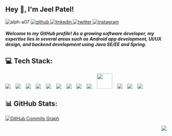## Hey 👋, I'm Jeel Patel!  


<img src="https://komarev.com/ghpvc/?username=alph-a07&label=Profile%20Views%20&color=ff3643&style=flat" alt="alph-a07" />

<a href="https://github.com/alph-a07" target="_blank">
<img src=https://img.shields.io/badge/github-%2324292e.svg?&style=for-the-badge&logo=github&logoColor=white alt=github style="margin-bottom: 5px;" />
</a>
<a href="https://linkedin.com/in/alpha07" target="_blank">
<img src=https://img.shields.io/badge/linkedin-%231E77B5.svg?&style=for-the-badge&logo=linkedin&logoColor=white alt=linkedin style="margin-bottom: 5px;" />
</a>
<a href="https://twitter.com/atheist_23" target="_blank">
<img src=https://img.shields.io/badge/twitter-%2300acee.svg?&style=for-the-badge&logo=twitter&logoColor=white alt=twitter style="margin-bottom: 5px;" />
</a>
<a href="https://instagram.com/atheist.23" target="_blank">
<img src=https://img.shields.io/badge/instagram-%23000000.svg?&style=for-the-badge&logo=instagram&logoColor=white alt=instagram style="margin-bottom: 5px;" />
</a>  

<br>

**_Welcome to my GitHub profile! As a growing software developer, my expertise lies in several areas such as Android app development, UI/UX design, and backend development using Java SE/EE and Spring._**

## 💻 Tech Stack:
<img src="https://img.icons8.com/color/48/000000/android-os.png"/> &nbsp;&nbsp; <img src="https://img.icons8.com/color/48/000000/kotlin.png"/> &nbsp;&nbsp; <img src="https://img.icons8.com/color/48/000000/java-coffee-cup-logo.png"/> &nbsp;&nbsp; <img src="https://img.icons8.com/color/48/000000/xml.png"/> &nbsp;&nbsp; <img src="https://img.icons8.com/color/48/000000/canva.png"/> &nbsp;&nbsp; <img src="https://img.icons8.com/color/48/000000/figma.png"/> &nbsp;&nbsp; <img src="https://img.icons8.com/color/48/000000/spring-logo.png"/> &nbsp;&nbsp; <img src="https://img.icons8.com/color/48/000000/mysql.png"/> &nbsp;&nbsp; <img src="https://img.icons8.com/color/48/000000/firebase.png"/> &nbsp;&nbsp; <img src="https://icon-library.com/images/hibernate-icon/hibernate-icon-0.jpg" height=48 /> &nbsp;&nbsp; <img src="https://img.icons8.com/color/48/000000/adobe-lightroom.png"/> &nbsp;&nbsp; <img src="https://img.icons8.com/color/48/000000/git.png"/> &nbsp;&nbsp; <img src="https://img.icons8.com/color/48/000000/html-5--v1.png"/>

## 📊 GitHub Stats:

<a href="http://www.github.com/alph-a07"><img src="https://github-readme-activity-graph.cyclic.app/graph?username=alph-a07&theme=github-compact" alt="GitHub Commits Graph" /></a>

<img src="https://github-readme-stats.vercel.app/api/top-langs/?username=alph-a07&theme=chartreuse-dark&hide_border=true&include_all_commits=true&count_private=true&layout=compact" align = "right">

